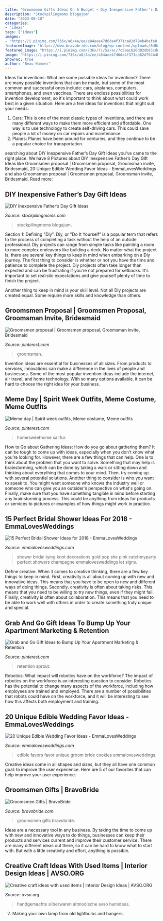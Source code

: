 ```yaml
---
title: "Groomsmen Gifts Ideas On A Budget ~ Diy Inexpensive Father’s Day Gift Ideas"
description: "Stockpilingmoms blogajum"
date: "2023-08-10"
categories:
- "ideas"
tags: ["ideas"]
images:
- "https://i.pinimg.com/736x/a8/4a/ee/a84aee47d6da4f371ca82d794b4bafe8.jpg"
featuredImage: "https://www.bravobride.com/blog/wp-content/uploads/6d8e8637d8b2f7df471408295eb5a0ac.jpg"
featured_image: "https://i.pinimg.com/736x/7c/5a/ac/7c5aac626d02db85cdd99b2f636aa810.jpg"
image: "https://i.pinimg.com/736x/a8/4a/ee/a84aee47d6da4f371ca82d794b4bafe8.jpg"
ShowToc: true
author: "Beau Hammes"
---
```



Ideas for inventions: What are some possible ideas for inventions?
There are many possible inventions that can be made, but some of the most common and successful ones include: cars, airplanes, computers, smartphones, and even vaccines. There are endless possibilities for invention development, so it's important to think about what could work best in a given situation. Here are a few ideas for inventions that might suit your needs: 
1. Cars: This is one of the most classic types of inventions, and there are many different ways to make them more efficient and affordable. One way is to use technology to create self-driving cars. This could save people a lot of money on car repairs and maintenance. 
2. Planes: Planes have been around for centuries, and they continue to be a popular choice for transportation.

	

		
searching about DIY Inexpensive Father’s Day Gift Ideas you've came to the right place. We have 8 Pictures about DIY Inexpensive Father’s Day Gift Ideas like Groomsmen proposal | Groomsmen proposal, Groomsman invite, Bridesmaid, 20 Unique Edible Wedding Favor Ideas - EmmaLovesWeddings and also Groomsmen proposal | Groomsmen proposal, Groomsman invite, Bridesmaid. Read more:
		
    
## DIY Inexpensive Father’s Day Gift Ideas

<img loading=lazy src="https://www.stockpilingmoms.com/wp-content/uploads/2013/06/Fathers-Day-Gift-2.jpg" onerror="this.onerror=null;this.src='https://tse2.mm.bing.net/th?id=OIP.T1ZmV3w0ZBOdZR7AHEYOEgHaJ4&amp;pid=15.1';" alt="DIY Inexpensive Father’s Day Gift Ideas">

_Source: stockpilingmoms.com_

>stockpilingmoms blogajum. 

	

Section 1: Defining "Diy".
Diy, or "Do It Yourself" is a popular term that refers to the process of completing a task without the help of an outside professional. Diy projects can range from simple tasks like painting a room to more complex endeavors like building a deck. No matter what the project is, there are several key things to keep in mind when embarking on a Diy journey.
The first thing to consider is whether or not you have the time and patience to complete the project. Diy projects often take longer than expected and can be frustrating if you're not prepared for setbacks. It's important to set realistic expectations and give yourself plenty of time to finish the project.

Another thing to keep in mind is your skill level. Not all Diy projects are created equal. Some require more skills and knowledge than others.

    
## Groomsmen Proposal | Groomsmen Proposal, Groomsman Invite, Bridesmaid

<img loading=lazy src="https://i.pinimg.com/736x/bc/3b/07/bc3b072a1b9bbe8d0fbe49867704be0c.jpg" onerror="this.onerror=null;this.src='https://tse2.mm.bing.net/th?id=OIP.b9L5DBR3bkEhD2zIe-ovaAHaJ3&amp;pid=15.1';" alt="Groomsmen proposal | Groomsmen proposal, Groomsman invite, Bridesmaid">

_Source: pinterest.com_

>groomsman. 

	

Invention ideas are essential for businesses of all sizes. From products to services, innovations can make a difference in the lives of people and businesses. Some of the most popular invention ideas include the internet, air travel, and home technology. With so many options available, it can be hard to choose the right idea for your business.

    
## Meme Day | Spirit Week Outfits, Meme Costume, Meme Outfits

<img loading=lazy src="https://i.pinimg.com/736x/7c/5a/ac/7c5aac626d02db85cdd99b2f636aa810.jpg" onerror="this.onerror=null;this.src='https://tse2.mm.bing.net/th?id=OIP.QVrnEnb50lXnnSn8knKKqQHaMP&amp;pid=15.1';" alt="Meme day | Spirit week outfits, Meme costume, Meme outfits">

_Source: pinterest.com_

>homesweethome salifur. 

	

How to Go about Gathering Ideas: How do you go about gathering them?
It can be tough to come up with ideas, especially when you don't know what you're looking for. However, there are a few things that can help. One is to think about the problem that you want to solve. Something that may help is brainstorming, which can be done by taking a walk or sitting down and thinking about everything that comes to your mind. Then, try coming up with several potential solutions. Another thing to consider is who you want to speak to. You might want someone who knows the industry well or someone who can give you an outsider's perspective on what's going on. Finally, make sure that you have something tangible in mind before starting any brainstorming process. This could be anything from ideas for products or services to pictures or examples of how things might work in practice.

    
## 15 Perfect Bridal Shower Ideas For 2018 - EmmaLovesWeddings

<img loading=lazy src="http://emmalovesweddings.com/wp-content/uploads/2017/11/pink-and-gold-bridal-shower-decorations.jpg" onerror="this.onerror=null;this.src='https://tse4.mm.bing.net/th?id=OIP.NrBEuaa9gDQyztFKKBlHfgHaLH&amp;pid=15.1';" alt="15 Perfect Bridal Shower Ideas for 2018 - EmmaLovesWeddings">

_Source: emmalovesweddings.com_

>shower bridal tying knot decorations gold pop she pink catchmyparty perfect showers champagne emmalovesweddings let signs. 

	

Define creative.
When it comes to creative thinking, there are a few key things to keep in mind. First, creativity is all about coming up with new and innovative ideas. This means that you have to be open to new and different ways of doing things. Secondly, creativity is often about taking risks. This means that you need to be willing to try new things, even if they might fail. Finally, creativity is often about collaboration. This means that you need to be able to work well with others in order to create something truly unique and special.

    
## Grab And Go Gift Ideas To Bump Up Your Apartment Marketing &amp; Retention

<img loading=lazy src="https://i.pinimg.com/736x/a8/4a/ee/a84aee47d6da4f371ca82d794b4bafe8.jpg" onerror="this.onerror=null;this.src='https://tse1.mm.bing.net/th?id=OIP.hjTKocj2_-GAHa36P3OMuQHaLH&amp;pid=15.1';" alt="Grab and Go Gift Ideas to Bump Up Your Apartment Marketing &amp; Retention">

_Source: pinterest.com_

>retention sprout. 

	

Robotics: What impact will robotics have on the workforce?
The impact of robotics on the workforce is an interesting question to consider. Robotics has the potential to change many aspects of the workforce, including how employees are trained and employed. There are a number of possibilities that robots could have on the workforce, and it will be interesting to see how this affects both employment and training.

    
## 20 Unique Edible Wedding Favor Ideas - EmmaLovesWeddings

<img loading=lazy src="http://emmalovesweddings.com/wp-content/uploads/2017/10/bride-and-groom-cookies-edible-wedding-favors.jpg" onerror="this.onerror=null;this.src='https://tse4.mm.bing.net/th?id=OIP.VLg_5BjBJNTCGey0NPkEHgHaLH&amp;pid=15.1';" alt="20 Unique Edible Wedding Favor Ideas - EmmaLovesWeddings">

_Source: emmalovesweddings.com_

>edible favors favor unique groom bride cookies emmalovesweddings. 

	

Creative ideas come in all shapes and sizes, but they all have one common goal: to improve the user experience. Here are 5 of our favorites that can help improve your user experience.

    
## Groomsmen Gifts | BravoBride

<img loading=lazy src="https://www.bravobride.com/blog/wp-content/uploads/6d8e8637d8b2f7df471408295eb5a0ac.jpg" onerror="this.onerror=null;this.src='https://tse1.mm.bing.net/th?id=OIP.aBJ2xKzqaOhZhnEnkZQ0wgHaHa&amp;pid=15.1';" alt="Groomsmen Gifts | BravoBride">

_Source: bravobride.com_

>groomsmen gifts bravobride. 

	

Ideas are a necessary tool in any business. By taking the time to come up with new and innovative ways to do things, businesses can keep their products and services current and improve their customer service. There are many different ideas out there, so it can be hard to know what to start with. But with a little creativity and effort, anything is possible.

    
## Creative Craft Ideas With Used Items | Interior Design Ideas | AVSO.ORG

<img loading=lazy src="https://www.avso.org/wp-content/uploads/2014/11/creative-craft-ideas-with-used-items-1415782161.jpg" onerror="this.onerror=null;this.src='https://tse3.mm.bing.net/th?id=OIP.1eW1w3WHx-goQo8xed1m3gHaKX&amp;pid=15.1';" alt="Creative craft ideas with used items | Interior Design Ideas | AVSO.ORG">

_Source: avso.org_

>handgemachte silberwaren altmodische avso humideas. 

	

2. Making your own lamp from old lightbulbs and hangers.

